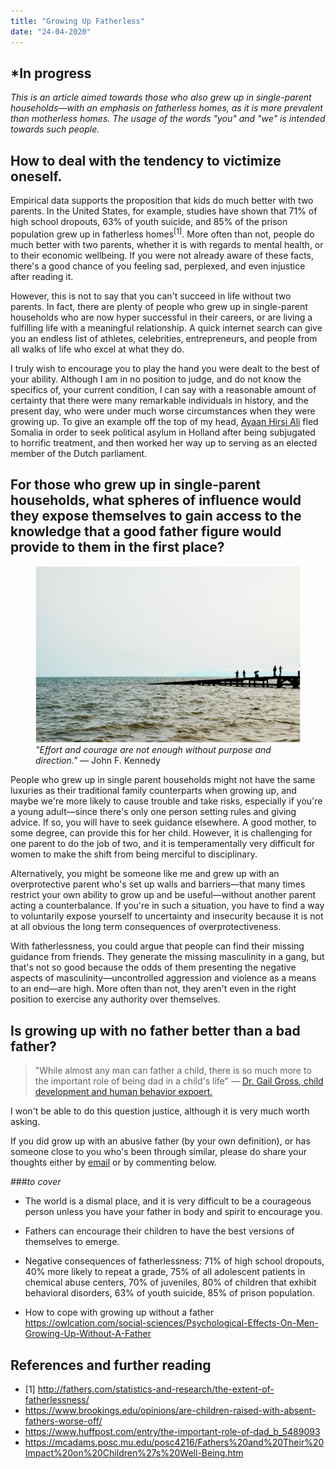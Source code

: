 ```yaml
---
title: "Growing Up Fatherless"
date: "24-04-2020"
---
```


## *In progress

*This is an article aimed towards those who also grew up in single-parent households—with an emphasis on fatherless homes, as it is more prevalent than motherless homes. The usage of the words "you" and "we" is intended towards such people.*

## How to deal with the tendency to victimize oneself. 

Empirical data supports the proposition that kids do much better with two parents. In the United States, for example, studies have shown that 71% of high school dropouts, 63% of youth suicide, and 85% of the prison population grew up in fatherless homes<sup>[1]</sup>. More often than not, people do much better with two parents, whether it is with regards to mental health, or to their economic wellbeing. If you were not already aware of these facts, there's a good chance of you feeling sad, perplexed, and even injustice after reading it.

However, this is not to say that you can't succeed in life without two parents. In fact, there are plenty of people who grew up in single-parent households who are now hyper successful in their careers, or are living a fulfilling life with a meaningful relationship. A quick internet search can give you an endless list of athletes, celebrities, entrepreneurs, and people from all walks of life who excel at what they do. 

I truly wish to encourage you to play the hand you were dealt to the best of your ability. Although I am in no position to judge, and do not know the specifics of, your current condition, I can say with a reasonable amount of certainty that there were many remarkable individuals in history, and the present day, who were under much worse circumstances when they were growing up. To give an example off the top of my head, [Ayaan Hirsi Ali](https://www.theahafoundation.org/ayaan-hirsi-ali-founder-of-the-aha-foundation/) fled Somalia in order to seek political asylum in Holland after being subjugated to horrific treatment, and then worked her way up to serving as an elected member of the Dutch parliament. 


## For those who grew up in single-parent households, what spheres of influence would they expose themselves to gain access to the knowledge that a good father figure would provide to them in the first place?  


<figure><img src="https://raw.githubusercontent.com/masayaShinoda/photography/master/src/assets/images/fulls/05.jpg" alt="Seas of southern Cambodia"></img><figcaption><i>"Effort and courage are not enough without purpose and direction."</i> — John F. Kennedy</figcaption></figure>


 People who grew up in single parent households might not have the same luxuries as their traditional family counterparts when growing up, and maybe we're more likely to cause trouble and take risks, especially if you're a young adult—since there's only one person setting rules and giving advice. If so, you will have to seek guidance elsewhere. A good mother, to some degree, can provide this for her child. However, it is challenging for one parent to do the job of two, and it is temperamentally very difficult for women to make the shift from being merciful to disciplinary.
 
 Alternatively, you might be someone like me and grew up with an overprotective parent who's set up walls and barriers—that many times restrict your own ability to grow up and be useful—without another parent acting a counterbalance. If you're in such a situation, you have to find a way to voluntarily expose yourself to uncertainty and insecurity because it is not at all obvious the long term consequences of overprotectiveness.
 
 With fatherlessness, you could argue that people can find their missing guidance from friends. They generate the missing masculinity in a gang, but that's not so good because the odds of them presenting the negative aspects of masculinity—uncontrolled aggression and violence as a means to an end—are high. More often than not, they aren't even in the right position to exercise any authority over themselves.
 
 ## Is growing up with no father better than a bad father?
 
 > "While almost any man can father a child, there is so much more to the important role of being dad in a child's life" — [Dr. Gail Gross, child development and human behavior expoert.](https://www.huffpost.com/author/dr-gail-gross)

I won't be able to do this question justice, although it is very much worth asking.

If you did grow up with an abusive father (by your own definition), or has someone close to you who's been through similar, please do share your thoughts either by [email](mailto:masayashida@gmail.com) or by commenting below. 


###*to cover*

* The world is a dismal place, and it is very difficult to be a courageous person unless you have your father in body and spirit to encourage you.

* Fathers can encourage their children to have the best versions of themselves to emerge. 

* Negative consequences of fatherlessness:  71% of high school dropouts, 40% more likely to repeat a grade, 75% of all adolescent patients in chemical abuse centers, 70% of juveniles, 80% of children that exhibit behavioral disorders, 63% of youth suicide, 85% of prison population.

* How to cope with growing up without a father https://owlcation.com/social-sciences/Psychological-Effects-On-Men-Growing-Up-Without-A-Father

## References and further reading

* [1] http://fathers.com/statistics-and-research/the-extent-of-fatherlessness/
* https://www.brookings.edu/opinions/are-children-raised-with-absent-fathers-worse-off/
* https://www.huffpost.com/entry/the-important-role-of-dad_b_5489093
* https://mcadams.posc.mu.edu/posc4216/Fathers%20and%20Their%20Impact%20on%20Children%27s%20Well-Being.htm

